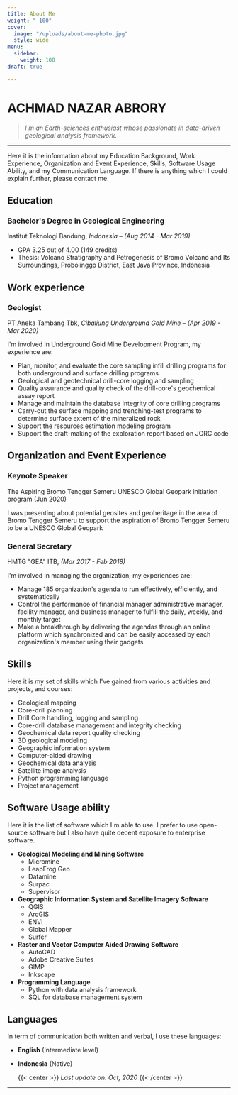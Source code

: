 ```yaml
---
title: About Me
weight: "-100"
cover:
  image: "/uploads/about-me-photo.jpg"
  style: wide
menu:
  sidebar:
    weight: 100
draft: true

---
```

# ACHMAD NAZAR ABRORY

> _I'm an Earth-sciences enthusiast whose passionate in data-driven geological analysis framework._

***

Here it is the information about my Education Background, Work Experience, Organization and Event Experience, Skills, Software Usage Ability, and my Communication Language. If there is anything which I could explain further, please contact me.

## Education

### **Bachelor's Degree in Geological Engineering**

Institut Teknologi Bandung, _Indonesia – (Aug 2014 - Mar 2019)_

* GPA 3.25 out of 4.00 (149 credits)
* Thesis: Volcano Stratigraphy and Petrogenesis of Bromo Volcano and Its Surroundings, Probolinggo District, East Java Province, Indonesia

## Work experience

### Geologist

PT Aneka Tambang Tbk, _Cibaliung Underground Gold Mine – (Apr 2019 - Mar 2020)_

I'm involved in Underground Gold Mine Development Program, my experience are:

* Plan, monitor, and evaluate the core sampling infill drilling programs for both underground and surface drilling programs
* Geological and geotechnical drill-core logging and sampling
* Quality assurance and quality check of the drill-core's geochemical assay report
* Manage and maintain the database integrity of core drilling programs
* Carry-out the surface mapping and trenching-test programs to determine surface extent of the mineralized rock
* Support the resources estimation modeling program
* Support the draft-making of the exploration report based on JORC code

## Organization and Event Experience

### Keynote Speaker

The Aspiring Bromo Tengger Semeru UNESCO Global Geopark initiation program (Jun 2020)

I was presenting about potential geosites and geoheritage in the area of Bromo Tengger Semeru to support the aspiration of Bromo Tengger Semeru to be a UNESCO Global Geopark

### General Secretary

HMTG "GEA" ITB, _(Mar 2017 - Feb 2018)_

I'm involved in managing the organization, my experiences are:

* Manage 185 organization's agenda to run effectively, efficiently, and systematically
* Control the performance of financial manager administrative manager, facility manager, and business manager to fulfill the daily, weekly, and monthly target
* Make a breakthrough by delivering the agendas through an online platform which synchronized and can be easily accessed by each organization's member using their gadgets

## Skills

Here it is my set of skills which I've gained from various activities and projects, and courses:

* Geological mapping
* Core-drill planning
* Drill Core handling, logging and sampling
* Core-drill database management and integrity checking
* Geochemical data report quality checking
* 3D geological modeling
* Geographic information system
* Computer-aided drawing
* Geochemical data analysis
* Satellite image analysis
* Python programming language
* Project management

## Software Usage ability

Here it is the list of software which I'm able to use. I prefer to use open-source software but I also have quite decent exposure to enterprise software.

* **Geological Modeling and Mining Software**
  * Micromine
  * LeapFrog Geo
  * Datamine
  * Surpac
  * Supervisor
* **Geographic Information System and Satellite Imagery Software**
  * QGIS
  * ArcGIS
  * ENVI
  * Global Mapper
  * Surfer
* **Raster and Vector Computer Aided Drawing Software**
  * AutoCAD
  * Adobe Creative Suites
  * GIMP
  * Inkscape
* **Programming Language**
  * Python with data analysis framework
  * SQL for database management system

## Languages

In term of communication both written and verbal, I use these languages:

* **English** (Intermediate level)
* **Indonesia** (Native)

  {{< center >}} _Last update on: Oct, 2020_ {{< /center >}}

***